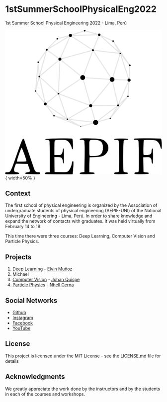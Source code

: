 # 1stSummerSchoolPhysicalEng2022
1st Summer School Physical Engineering 2022 - Lima, Perú

![picture alt](https://github.com/aepifuni/1stSummerSchoolPhysicalEng2022/blob/main/Logo%20cuadrado.png){ width=50% }

## Context
The first school of physical engineering is organized by the Association of undergraduate students of physical engineering (AEPIF-UNI) of the National University of Engineering - Lima, Perú.
In order to share knowledge and expand the network of contacts with graduates.
It was held virtually from February 14 to 18.

This time there were three courses: Deep Learning, Computer Vision and Particle Physics.

## Projects
1. [Deep Learning](http://www.dropwizard.io/1.0.2/docs/) - [Elvin Muñoz](https://github.com/elvin-mark)
  1. Michael
2. [Computer Vision](https://maven.apache.org/) - [Johan Quispe](https://scholar.google.com/citations?user=hmoORrEAAAAJ&hl=es&oi=sra)
3. [Particle Physics](https://rometools.github.io/rome/) - [Nhell Cerna](https://scholar.google.com/citations?user=uTWPgJcAAAAJ&hl=es&oi=ao)

## Social Networks
* [Github](https://github.com/aepifuni/) 
* [Instagram](https://www.instagram.com/aepif.uni/) 
* [Facebook](https://www.facebook.com/AEPIFUNI)
* [YouTube](https://www.youtube.com/channel/UCtervcDQNE3TZyDkBoMEqqw) 


## License

This project is licensed under the MIT License - see the [LICENSE.md](LICENSE.md) file for details

## Acknowledgments

We greatly appreciate the work done by the instructors and by the students in each of the courses and workshops.
